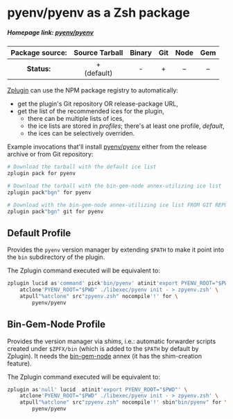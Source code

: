 # pyenv/pyenv as a Zsh package

##### Homepage link: [pyenv/pyenv](https://github.com/pyenv/pyenv)

| **Package source:** | Source Tarball | Binary | Git | Node | Gem |
|:-------------------:|:--------------:|:------:|:---:|:----:|:---:|
| **Status:**         |    + <br> (default) |  -  | + | – |  –  |

[Zplugin](https://github.com/zdharma/zplugin) can use the NPM package registry
to automatically:

- get the plugin's Git repository OR release-package URL,
- get the list of the recommended ices for the plugin,
    - there can be multiple lists of ices,
    - the ice lists are stored in *profiles*; there's at least one profile, *default*,
    - the ices can be selectively overriden.

Example invocations that'll install
[pyenv/pyenv](https://github.com/pyenv/pyenv) either from the release archive
or from Git repository:

```zsh
# Download the tarball with the default ice list
zplugin pack for pyenv

# Download the tarball with the bin-gem-node annex-utilizing ice list
zplugin pack"bgn" for pyenv

# Download with the bin-gem-node annex-utilizing ice list FROM GIT REPOSITORY
zplugin pack"bgn" git for pyenv
```

## Default Profile

Provides the `pyenv` version manager by extending `$PATH` to make it point into
the `bin` subdirectory of the plugin.

The Zplugin command executed will be equivalent to:

```zsh
zplugin lucid as'command' pick'bin/pyenv' atinit'export PYENV_ROOT="$PWD"' \
    atclone'PYENV_ROOT="$PWD" ./libexec/pyenv init - > zpyenv.zsh' \
    atpull"%atclone" src"zpyenv.zsh" nocompile'!' for \
        pyenv/pyenv
```

## Bin-Gem-Node Profile

Provides the version manager via *shims*, i.e.: automatic forwarder scripts created
under `$ZPFX/bin` (which is added to the `$PATH` by default by Zplugin). It needs the
[bin-gem-node](https://github.com/zplugin/z-a-bin-gem-node) annex (it has the
shim-creation feature).

The Zplugin command executed will be equivalent to:

```zsh
zplugin as'null' lucid  atinit'export PYENV_ROOT="$PWD"' \
    atclone'PYENV_ROOT="$PWD" ./libexec/pyenv init - > zpyenv.zsh' \
    atpull"%atclone" src"zpyenv.zsh" nocompile'!' sbin"bin/pyenv" for \
        pyenv/pyenv
```

<!-- vim:set ft=markdown tw=80 fo+=an1 autoindent: -->
